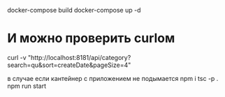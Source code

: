 docker-compose build
docker-compose up -d 
# И можно проверить curlом
curl -v "http://localhost:8181/api/category?search=qu&sort=createDate&pageSize=4"

в случае если кантейнер с приложением не подымается
npm i
tsc -p .
npm run start
